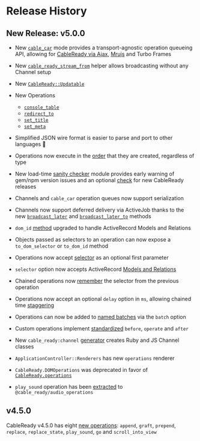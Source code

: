 # Release History

## New Release: v5.0.0

* New [`cable_car`](/guide/cable-car#introducing-cable_car) mode provides a transport-agnostic operation queueing API, allowing for [CableReady via Ajax](/guide/cable-car#ajax-mode), [Mrujs](https://mrujs.com) and Turbo Frames
* New [`cable_ready_stream_from`](/guide/cable-ready-stream-from) helper allows broadcasting without any Channel setup
* New [`CableReady::Updatable`](/guide/updatable)
* New Operations
  * [`console_table`](/reference/operations/notifications#console-table)
  * [`redirect_to`](/reference/operations/browser-manipulations#redirect-to)
  * [`set_title`](/reference/operations/browser-manipulations#set-title)
  * [`set_meta`](/reference/operations/event-dispatch#set-meta)

* Simplified JSON wire format is easier to parse and port to other languages 🤩
* Operations now execute in the [order](/guide/working-with-cableready#operation-execution-order) that they are created, regardless of type
* New load-time [sanity checker](/hello-world/installation#upgrading-package-versions-and-sanity) module provides early warning of gem/npm version issues and an optional [check](/hello-world/installation#upgrading-to-v-5-0-0) for new CableReady releases
* Channels and `cable_car` operation queues now support serialization
* Channels now support deferred delivery via ActiveJob thanks to the new [`broadcast_later`](/reference/methods#broadcast-later-clear-true) and [`broadcast_later_to`](/reference/methods#broadcast-later-to-model-clear-true) methods
* `dom_id` [method](/reference/methods#dom-id-record-prefix-nil) upgraded to handle ActiveRecord Models and Relations
* Objects passed as selectors to an operation can now expose a `to_dom_selector` or `to_dom_id` method
* Operations now accept [selector](/guide/working-with-cableready#selector-as-optional-first-argument) as an optional first parameter
* `selector` option now accepts ActiveRecord [Models and Relations](/guide/working-with-cableready#selector-will-accept-ar-models-and-relations)
* Chained operations now [remember](/guide/working-with-cableready#selector-remembers-the-previous-selector) the selector from the previous operation
* Operations now accept an optional `delay` option in `ms`, allowing chained time [staggering](/guide/working-with-cableready#staggering-operations)
* Operations can now be added to [named batches](/guide/working-with-cableready#operation-batches) via the `batch` option
* Custom operations implement [standardized](/guide/customization#before-operate-after) `before`, `operate` and `after`
* New `cable_ready:channel` [generator](/guide/working-with-cableready#channel-generator) creates Ruby and JS Channel classes
* `ApplicationController::Renderers` has new `operations` renderer
* `CableReady.DOMOperations` was deprecated in favor of [`CableReady.operations`](/guide/customization#custom-operations)
* `play_sound` operation has been [extracted](/guide/customization#importing-audiooperations) to `@cable_ready/audio_operations`

## v4.5.0

CableReady v4.5.0 has eight [new operations](/reference/operations/): `append`, `graft`, `prepend`, `replace`, `replace_state`, `play_sound`, `go` and `scroll_into_view`
